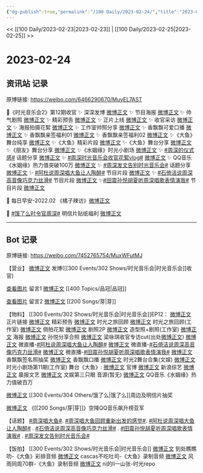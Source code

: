 ```yaml
---
{"dg-publish":true,"permalink":"/100 Daily/2023-02-24/","title":"2023-02-24","created":"2023-02-25T18:13:29.000+08:00","updated":"2023-04-11T14:46:32.146+08:00"}
---
```



<< [[100 Daily/2023-02-23\|2023-02-23]] | [[100 Daily/2023-02-25\|2023-02-25]] >>

# 2023-02-24

## 资讯站 记录

原博链接: https://weibo.com/6466290670/MuyEL7AST

💫《时光音乐会2》第12期收官
✨ 深深发博 [微博正文](https://m.weibo.cn/6466290670/4872785660747707)
✨ 节目海报 [微博正文](https://m.weibo.cn/6466290670/4872723345706500)
✨ 帅气剧照 [微博正文](https://m.weibo.cn/6466290670/4872678504662482)
✨ 精彩预告 [微博正文](https://m.weibo.cn/6466290670/4872625875060687)
✨ 正片上线 [微博正文](https://m.weibo.cn/6466290670/4872798935188977)
✨ 收官采访 [微博正文](https://m.weibo.cn/6466290670/4872653485903953)
✨ 海报拍摄花絮 [微博正文](https://m.weibo.cn/6466290670/4872729310003864)
✨ 工作室帅照分享 [微博正文](https://m.weibo.cn/6466290670/4872786395005322)
✨ 香飘飘可爱口播 [微博正文](https://m.weibo.cn/6466290670/4872771718354382)
✨ 香飘飘亲签福利01 [微博正文](https://m.weibo.cn/6466290670/4872750177190057)
✨ 香飘飘亲签福利02 [微博正文](https://m.weibo.cn/6466290670/4872811761633722)
✨《大鱼》舞台纯享 [微博正文](https://m.weibo.cn/6466290670/4872787167290073)
✨《大鱼》精彩片段 [微博正文](https://m.weibo.cn/6466290670/4872758326987775)
✨《大鱼》舞台分享 [微博正文](https://m.weibo.cn/6466290670/4872761778635197)
✨《朋友》舞台分享 [微博正文](https://m.weibo.cn/6466290670/4872779486732635)
✨《水姻缘》时光小剧场 [微博正文](https://m.weibo.cn/6466290670/4872701544498041)
✨ [#周深的仪式感#](https://s.weibo.com/weibo?q=%23%E5%91%A8%E6%B7%B1%E7%9A%84%E4%BB%AA%E5%BC%8F%E6%84%9F%23) 话题分享 [微博正文](https://m.weibo.cn/6466290670/4872763145989165)
✨ [#周深时光音乐会收官花絮vlog#](https://s.weibo.com/weibo?q=%23%E5%91%A8%E6%B7%B1%E6%97%B6%E5%85%89%E9%9F%B3%E4%B9%90%E4%BC%9A%E6%94%B6%E5%AE%98%E8%8A%B1%E7%B5%AEvlog%23) [微博正文](https://m.weibo.cn/6466290670/4872819722163626)
✨ QQ音乐《水姻缘》热力值突破100万
[微博正文](https://m.weibo.cn/6466290670/4872647127336545)
✨ [#周深发文告别时光音乐会#](https://s.weibo.com/weibo?q=%23%E5%91%A8%E6%B7%B1%E5%8F%91%E6%96%87%E5%91%8A%E5%88%AB%E6%97%B6%E5%85%89%E9%9F%B3%E4%B9%90%E4%BC%9A%23) 话题分享
[微博正文](https://m.weibo.cn/6466290670/4872811296849983)
✨ [#阿杜说周深唱大鱼让人陶醉#](https://s.weibo.com/weibo?q=%23%E9%98%BF%E6%9D%9C%E8%AF%B4%E5%91%A8%E6%B7%B1%E5%94%B1%E5%A4%A7%E9%B1%BC%E8%AE%A9%E4%BA%BA%E9%99%B6%E9%86%89%23) 节目片段
[微博正文](https://m.weibo.cn/6466290670/4872764273461410)
✨ [#石倚洁说周深高音像巧克力丝滑#](https://s.weibo.com/weibo?q=%23%E7%9F%B3%E5%80%9A%E6%B4%81%E8%AF%B4%E5%91%A8%E6%B7%B1%E9%AB%98%E9%9F%B3%E5%83%8F%E5%B7%A7%E5%85%8B%E5%8A%9B%E4%B8%9D%E6%BB%91%23) 节目片段
[微博正文](https://m.weibo.cn/6466290670/4872765776330907)
✨[#田震孙悦胡夏听周深唱歌表情演我#](https://s.weibo.com/weibo?q=%23%E7%94%B0%E9%9C%87%E5%AD%99%E6%82%A6%E8%83%A1%E5%A4%8F%E5%90%AC%E5%91%A8%E6%B7%B1%E5%94%B1%E6%AD%8C%E8%A1%A8%E6%83%85%E6%BC%94%E6%88%91%23) 节目片段
[微博正文](https://m.weibo.cn/6466290670/4872766065217039)

💫 每日早安-2022.02 《橘子辣访》[微博正文](https://m.weibo.cn/6466290670/4872580664395270)

💫 [#饿了么时令官周深#](https://s.weibo.com/weibo?q=%23%E9%A5%BF%E4%BA%86%E4%B9%88%E6%97%B6%E4%BB%A4%E5%AE%98%E5%91%A8%E6%B7%B1%23) 明信片贴纸福利
[微博正文](https://m.weibo.cn/6466290670/4872625614228781)

---
## Bot 记录

原博链接: https://weibo.com/7452765754/MuxWFutMJ

【营业】
[微博正文](https://weibo.com/1736988591/4872782787911790) 发博([[300 Events/302 Shows/时光音乐会\|时光音乐会]]收官)

[查看图片](https://wx4.sinaimg.cn/large/0088n2Pggy1hbey0nok8zj30yi0793yw.jpg) 留言1 [微博正文](https://weibo.com/1394523250/4872005382046362) [[400 Topics/品冠\|品冠]]

[查看图片](https://wx4.sinaimg.cn/large/0088n2Pggy1hbey0skaf0j30yi075t90.jpg) 留言2 [微博正文](https://weibo.com/1736988591/4872284203124761) [[200 Songs/芽\|芽]]

【物料】
[[300 Events/302 Shows/时光音乐会\|时光音乐会]]EP12：
[微博正文](https://weibo.com/7703778879/4872797585670950) 正片链接
[微博正文](https://m.weibo.cn/7703778879/4872624205202612) 精彩预告
[微博正文](https://m.weibo.cn/7703778879/4872650621197885) 时光之旅回顾
[微博正文](https://m.weibo.cn/7478855230/4872741281078812) 时光之旅回顾(工作室)
[微博正文](https://m.weibo.cn/5337758780/4872721487631840) 侧拍花絮
[微博正文](https://m.weibo.cn/7703778879/4872677296967392) 剧照2P
[微博正文](https://weibo.com/7478855230/4872785605956329) 造型照+剧照(工作室)
[微博正文](https://m.weibo.cn/7703778879/4872714798500325) 海报
[微博正文](https://weibo.com/1228131382/4872786994006757) 孙悦分享合照
[微博正文](https://weibo.com/3199780861/4872693353284155) 梁咏琪收官专访cut(出处[微博正文](https://weibo.com/7703778879/4872691985418787))
[微博正文](https://m.weibo.cn/7703778879/4872762616973812) 微直播-[#阿杜说周深唱大鱼让人陶醉#](https://s.weibo.com/weibo?q=%23%E9%98%BF%E6%9D%9C%E8%AF%B4%E5%91%A8%E6%B7%B1%E5%94%B1%E5%A4%A7%E9%B1%BC%E8%AE%A9%E4%BA%BA%E9%99%B6%E9%86%89%23)
[微博正文](https://weibo.com/7703778879/4872763363298496) 微直播-[#石倚洁说周深高音像巧克力丝滑#](https://s.weibo.com/weibo?q=%23%E7%9F%B3%E5%80%9A%E6%B4%81%E8%AF%B4%E5%91%A8%E6%B7%B1%E9%AB%98%E9%9F%B3%E5%83%8F%E5%B7%A7%E5%85%8B%E5%8A%9B%E4%B8%9D%E6%BB%91%23)
[微博正文](https://weibo.com/7703778879/4872763866620048) 微直播-[#田震孙悦胡夏听周深唱歌表情演我#](https://s.weibo.com/weibo?q=%23%E7%94%B0%E9%9C%87%E5%AD%99%E6%82%A6%E8%83%A1%E5%A4%8F%E5%90%AC%E5%91%A8%E6%B7%B1%E5%94%B1%E6%AD%8C%E8%A1%A8%E6%83%85%E6%BC%94%E6%88%91%23)
[微博正文](https://m.weibo.cn/2373608053/4872714924065005) 香飘飘签名照抽奖
[微博正文](https://m.weibo.cn/2373608053/4872763574324087) 香飘飘口播
[微博正文](https://weibo.com/1371117067/4872773811837190) 时光2舞台合集(文娱)
[微博正文](https://m.weibo.cn/7478855230/4872700436679828) 时光小剧场第11期(工作室)
舞台《大鱼》:
[微博正文](https://m.weibo.cn/7703778879/4872756576911556) 官博
[微博正文](https://weibo.com/1878335471/4872757373829381) 新浪综艺
[微博正文](https://m.weibo.cn/5883814680/4872758380727070) 晨报文艺
[微博正文](https://m.weibo.cn/1371117067/4872756485951321) 文娱第三只眼
音源(暂无)
[微博正文](https://weibo.com/2169129705/4872638293871170) QQ音乐《水姻缘》热力值破百万

[微博正文](https://m.weibo.cn/7756461320/4872619163387175) [[300 Events/304 Others/饿了么\|饿了么]]周边及明信片抽奖

[微博正文](https://weibo.com/2169129705/4872766169550479) 《[[200 Songs/芽\|芽]]》空降QQ音乐飙升榜亚军

【话题】
[#周深唱大鱼#](https://s.weibo.com/weibo?q=%23%E5%91%A8%E6%B7%B1%E5%94%B1%E5%A4%A7%E9%B1%BC%23).
[#周深唱大鱼回顾重新出发的感觉#](https://s.weibo.com/weibo?q=%23%E5%91%A8%E6%B7%B1%E5%94%B1%E5%A4%A7%E9%B1%BC%E5%9B%9E%E9%A1%BE%E9%87%8D%E6%96%B0%E5%87%BA%E5%8F%91%E7%9A%84%E6%84%9F%E8%A7%89%23).
[#阿杜说周深唱大鱼让人陶醉#](https://s.weibo.com/weibo?q=%23%E9%98%BF%E6%9D%9C%E8%AF%B4%E5%91%A8%E6%B7%B1%E5%94%B1%E5%A4%A7%E9%B1%BC%E8%AE%A9%E4%BA%BA%E9%99%B6%E9%86%89%23) .
[#石倚洁说周深高音像巧克力丝滑#](https://s.weibo.com/weibo?q=%23%E7%9F%B3%E5%80%9A%E6%B4%81%E8%AF%B4%E5%91%A8%E6%B7%B1%E9%AB%98%E9%9F%B3%E5%83%8F%E5%B7%A7%E5%85%8B%E5%8A%9B%E4%B8%9D%E6%BB%91%23) .
[#田震孙悦胡夏听周深唱歌表情演我#](https://s.weibo.com/weibo?q=%23%E7%94%B0%E9%9C%87%E5%AD%99%E6%82%A6%E8%83%A1%E5%A4%8F%E5%90%AC%E5%91%A8%E6%B7%B1%E5%94%B1%E6%AD%8C%E8%A1%A8%E6%83%85%E6%BC%94%E6%88%91%23) .
[#周深发文告别时光音乐会#](https://s.weibo.com/weibo?q=%23%E5%91%A8%E6%B7%B1%E5%8F%91%E6%96%87%E5%91%8A%E5%88%AB%E6%97%B6%E5%85%89%E9%9F%B3%E4%B9%90%E4%BC%9A%23)

【饭拍】
[[300 Events/302 Shows/时光音乐会\|时光音乐会]]
[微博正文](https://weibo.com/5488485092/4872782040540417) 到处瞧瞧叻-《大鱼》彩排音频
[微博正文](https://weibo.com/5650744235/4872783430159518) cascas不吃吐司-《大鱼》录制音频
[微博正文](https://weibo.com/6735440572/4872801364478382) 风雨同周70群-《大鱼》录制音频
[微博正文](https://weibo.com/6705851037/4872778522036645) ni的li一山张-时光repo
